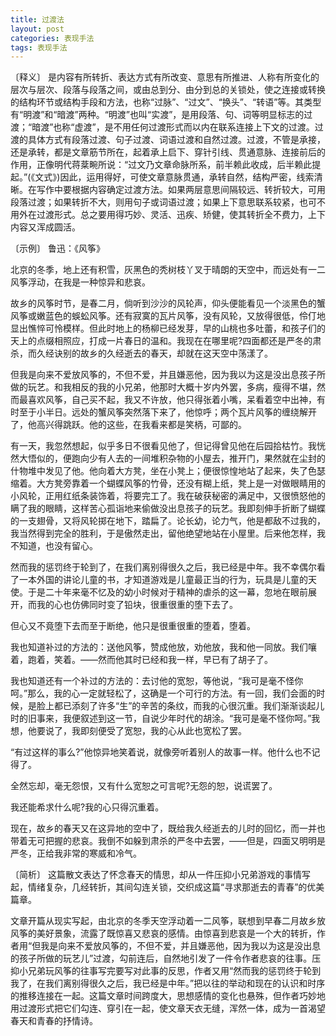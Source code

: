 ```yaml
---
title: 过渡法
layout: post
categories: 表现手法
tags: 表现手法
---
```


〔释义〕 是内容有所转折、表达方式有所改变、意思有所推进、人称有所变化的层次与层次、段落与段落之间，或由总到分、由分到总的关锁处，使之连接或转换的结构环节或结构手段和方法，也称“过脉”、“过文”、“换头”、“转语”等。其类型有“明渡”和“暗渡”两种。“明渡”也叫“实渡”，是用段落、句、词等明显标志的过渡；“暗渡”也称“虚渡”，是不用任何过渡形式而以内在联系连接上下文的过渡。过渡的具体方式有段落过渡、句子过渡、词语过渡和自然过渡。过渡，不管是承接，还是承转，都是文章筋节所在，起着承上启下、穿针引线、贯通意脉、连接前后的作用，正像明代蒋棻畹所说：“过文乃文章命脉所系，前半赖此收成，后半赖此提起。”(《文式》)因此，运用得好，可使文章意脉贯通，承转自然，结构严密，线索清晰。在写作中要根据内容确定过渡方法。如果两层意思间隔较远、转折较大，可用段落过渡；如果转折不大，则用句子或词语过渡；如果上下意思联系较紧，也可不用外在过渡形式。总之要用得巧妙、灵活、迅疾、矫健，使其转折全不费力，上下内容又浑成圆活。

〔示例〕 鲁迅：《风筝》

北京的冬季，地上还有积雪，灰黑色的秃树枝丫叉于晴朗的天空中，而远处有一二风筝浮动，在我是一种惊异和悲哀。

故乡的风筝时节，是春二月，倘听到沙沙的风轮声，仰头便能看见一个淡黑色的蟹风筝或嫩蓝色的蜈蚣风筝。还有寂寞的瓦片风筝，没有风轮，又放得很低，伶仃地显出憔悴可怜模样。但此时地上的杨柳已经发芽，早的山桃也多吐蕾，和孩子们的天上的点缀相照应，打成一片春日的温和。我现在在哪里呢?四面都还是严冬的肃杀，而久经诀别的故乡的久经逝去的春天，却就在这天空中荡漾了。

但我是向来不爱放风筝的，不但不爱，并且嫌恶他，因为我以为这是没出息孩子所做的玩艺。和我相反的我的小兄弟，他那时大概十岁内外罢，多病，瘦得不堪，然而最喜欢风筝，自己买不起，我又不许放，他只得张着小嘴，呆看着空中出神，有时至于小半日。远处的蟹风筝突然落下来了，他惊呼；两个瓦片风筝的缠绕解开了，他高兴得跳跃。他的这些，在我看来都是笑柄，可鄙的。

有一天，我忽然想起，似乎多日不很看见他了，但记得曾见他在后园拾枯竹。我恍然大悟似的，便跑向少有人去的一间堆积杂物的小屋去，推开门，果然就在尘封的什物堆中发见了他。他向着大方凳，坐在小凳上；便很惊惶地站了起来，失了色瑟缩着。大方凳旁靠着一个蝴蝶风筝的竹骨，还没有糊上纸，凳上是一对做眼睛用的小风轮，正用红纸条装饰着，将要完工了。我在破获秘密的满足中，又很愤怒他的瞒了我的眼睛，这样苦心孤诣地来偷做没出息孩子的玩艺。我即刻伸手折断了蝴蝶的一支翅骨，又将风轮掷在地下，踏扁了。论长幼，论力气，他是都敌不过我的，我当然得到完全的胜利，于是傲然走出，留他绝望地站在小屋里。后来他怎样，我不知道，也没有留心。

然而我的惩罚终于轮到了，在我们离别得很久之后，我已经是中年。我不幸偶尔看了一本外国的讲论儿童的书，才知道游戏是儿童最正当的行为，玩具是儿童的天使。于是二十年来毫不忆及的幼小时候对于精神的虐杀的这一幕，忽地在眼前展开，而我的心也仿佛同时变了铅块，很重很重的堕下去了。

但心又不竟堕下去而至于断绝，他只是很重很重的堕着，堕着。

我也知道补过的方法的：送他风筝，赞成他放，劝他放，我和他一同放。我们嚷着，跑着，笑着。——然而他其时已经和我一样，早已有了胡子了。

我也知道还有一个补过的方法的：去讨他的宽恕，等他说，“我可是毫不怪你呵。”那么，我的心一定就轻松了，这确是一个可行的方法。有一回，我们会面的时候，是脸上都已添刻了许多“生”的辛苦的条纹，而我的心很沉重。我们渐渐谈起儿时的旧事来，我便叙述到这一节，自说少年时代的胡涂。“我可是毫不怪你呵。”我想，他要说了，我即刻便受了宽恕，我的心从此也宽松了罢。

“有过这样的事么?”他惊异地笑着说，就像旁听着别人的故事一样。他什么也不记得了。

全然忘却，毫无怨恨，又有什么宽恕之可言呢?无怨的恕，说谎罢了。

我还能希求什么呢?我的心只得沉重着。

现在，故乡的春天又在这异地的空中了，既给我久经逝去的儿时的回忆，而一并也带着无可把握的悲哀。我倒不如躲到肃杀的严冬中去罢，——但是，四面又明明是严冬，正给我非常的寒威和冷气。

〔简析〕 这篇散文表达了怀念春天的情思，却从一件压抑小兄弟游戏的事情写起，情绪复杂，几经转折，其间勾连关锁，交织成这篇“寻求那逝去的青春”的优美篇章。

文章开篇从现实写起，由北京的冬季天空浮动着一二风筝，联想到早春二月故乡放风筝的美好景象，流露了既惊喜又悲哀的感情。由惊喜到悲哀是一个大的转折，作者用“但我是向来不爱放风筝的，不但不爱，并且嫌恶他，因为我以为这是没出息的孩子所做的玩艺儿”过渡，勾前连后，自然地引发了一件令作者悲哀的往事。压抑小兄弟玩风筝的往事写完要写对此事的反思，作者又用“然而我的惩罚终于轮到我了，在我们离别得很久之后，我已经是中年。”把以往的举动和现在的认识和时序的推移连接在一起。这篇文章时间跨度大，思想感情的变化也悬殊，但作者巧妙地用过渡形式把它们勾连、穿引在一起，使文章天衣无缝，浑然一体，成为一首渴望春天和青春的抒情诗。 